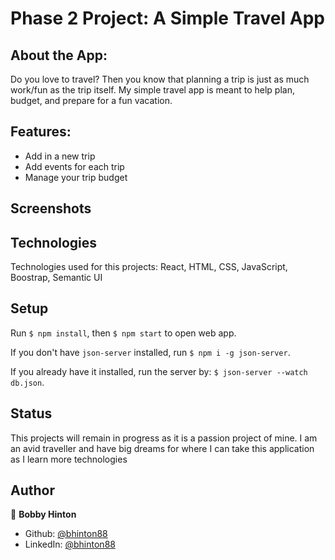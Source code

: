 # Phase 2 Project: A Simple Travel App

## About the App:

Do you love to travel? Then you know that planning a trip is just as much work/fun as the trip itself. My simple travel app is meant to help plan, budget, and prepare for a fun vacation. 

## Features:
- Add in a new trip
- Add events for each trip
- Manage your trip budget

## Screenshots

## Technologies

Technologies used for this projects: React, HTML, CSS, JavaScript, Boostrap, Semantic UI

## Setup

Run `$ npm install`, then `$ npm start` to open web app.

If you don't have `json-server` installed, run `$ npm i -g json-server`.

If you already have it installed, run the server by: `$ json-server --watch db.json`.

## Status

This projects will remain in progress as it is a passion project of mine. I am an avid traveller and have big dreams for where I can take this application as I learn more technologies 

## Author

👤 **Bobby Hinton**

* Github: [@bhinton88](https://github.com/bhinton88)
* LinkedIn: [@bhinton88](https://linkedin.com/in/bhinton88)
